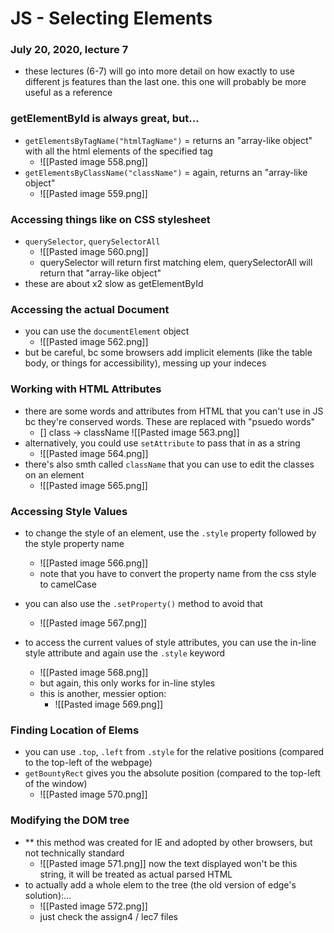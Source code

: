 # JS - Selecting Elements
### July 20, 2020, lecture 7

- these lectures (6-7) will go into more detail on how exactly to use different js features than the last one. this one will probably be more useful as a reference

### getElementById is always great, but...
- `getElementsByTagName("htmlTagName")` = returns an "array-like object" with all the html elements of the specified tag
	- ![[Pasted image 558.png]]
- `getElementsByClassName("className")` = again, returns an "array-like object"
	- ![[Pasted image 559.png]]

### Accessing things like on CSS stylesheet
- `querySelector`, `querySelectorAll`
	- ![[Pasted image 560.png]]
	- querySelector will return first matching elem, querySelectorAll will return that "array-like object"
- these are about x2 slow as getElementById

### Accessing the actual Document
- you can use the `documentElement` object
	- ![[Pasted image 562.png]]
- but be careful, bc some browsers add implicit elements (like the table body, or things for accessibility), messing up your indeces

### Working with HTML Attributes
- there are some words and attributes from HTML that you can't use in JS bc they're conserved words. These are replaced with "psuedo words"
	- [] class -> className ![[Pasted image 563.png]] 
- alternatively, you could use `setAttribute` to pass that in as a string
	- ![[Pasted image 564.png]]
- there's also smth called `className` that you can use to edit the classes on an element
	- ![[Pasted image 565.png]]

### Accessing Style Values
- to change the style of an element, use the `.style` property followed by the style property name
	- ![[Pasted image 566.png]]
	- note that you have to convert the property name from the css style to camelCase
- you can also use the `.setProperty()` method to avoid that
	- ![[Pasted image 567.png]]
	
- to access the current values of style attributes, you can use the in-line style attribute and again use the `.style` keyword
	- ![[Pasted image 568.png]]
	- but again, this only works for in-line styles
	- this is another, messier option:
		- ![[Pasted image 569.png]]

### Finding Location of Elems
- you can use `.top`, `.left` from `.style` for the relative positions (compared to the top-left of the webpage)
- `getBountyRect` gives you the absolute position (compared to the top-left of the window)
	- ![[Pasted image 570.png]]

### Modifying the DOM tree
- ** this method was created for IE and adopted by other browsers, but not technically standard
	- ![[Pasted image 571.png]] now the text displayed won't be this string, it will be treated as actual parsed HTML
- to actually add a whole elem to the tree (the old version of edge's solution):...
	- ![[Pasted image 572.png]]
	- just check the assign4 / lec7 files
















